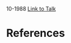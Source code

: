 

10-1988
[Link to Talk](https://www.churchofjesuschrist.org/study/general-conference/1988/10/saturday-afternoon-session?lang=eng)



# References
